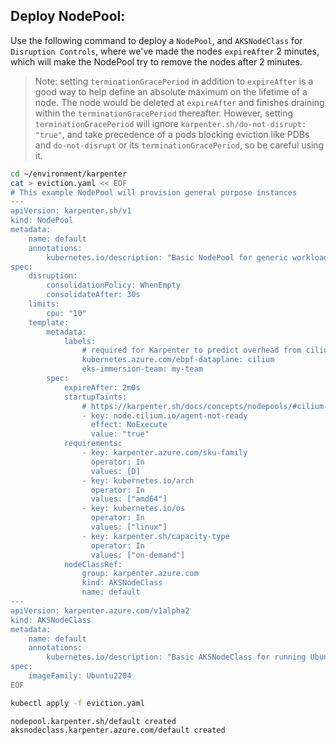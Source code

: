 ## Deploy NodePool:

Use the following command to deploy a `NodePool`, and `AKSNodeClass` for `Disruption Controls`, where we've made the nodes `expireAfter` 2 minutes, which will make the NodePool try to remove the nodes after 2 minutes.

> Note: setting `terminationGracePeriod` in addition to `expireAfter` is a good way to help define an absolute maximum on the lifetime of a node. The node would be deleted at `expireAfter` and finishes draining within the `terminationGracePeriod` thereafter. However, setting `terminationGracePeriod` will ignore `karpenter.sh/do-not-disrupt: "true"`, and take precedence of a pods blocking eviction like PDBs and `do-not-disrupt` or its `terminationGracePeriod`, so be careful using it. 

```bash
cd ~/environment/karpenter
cat > eviction.yaml << EOF
# This example NodePool will provision general purpose instances
---
apiVersion: karpenter.sh/v1
kind: NodePool
metadata:
    name: default
    annotations:
        kubernetes.io/description: "Basic NodePool for generic workloads"
spec:
    disruption:
        consolidationPolicy: WhenEmpty
        consolidateAfter: 30s
    limits:
        cpu: "10"
    template:
        metadata:
            labels:
                # required for Karpenter to predict overhead from cilium DaemonSet
                kubernetes.azure.com/ebpf-dataplane: cilium
                eks-immersion-team: my-team
        spec:
            expireAfter: 2m0s
            startupTaints:
                # https://karpenter.sh/docs/concepts/nodepools/#cilium-startup-taint
                - key: node.cilium.io/agent-not-ready
                  effect: NoExecute
                  value: "true"
            requirements:
                - key: karpenter.azure.com/sku-family
                  operator: In
                  values: [D]
                - key: kubernetes.io/arch
                  operator: In
                  values: ["amd64"]
                - key: kubernetes.io/os
                  operator: In
                  values: ["linux"]
                - key: karpenter.sh/capacity-type
                  operator: In
                  values: ["on-demand"]
            nodeClassRef:
                group: karpenter.azure.com
                kind: AKSNodeClass
                name: default
---
apiVersion: karpenter.azure.com/v1alpha2
kind: AKSNodeClass
metadata:
    name: default
    annotations:
        kubernetes.io/description: "Basic AKSNodeClass for running Ubuntu2204 nodes"
spec:
    imageFamily: Ubuntu2204
EOF

kubectl apply -f eviction.yaml
```

```
nodepool.karpenter.sh/default created
aksnodeclass.karpenter.azure.com/default created
```